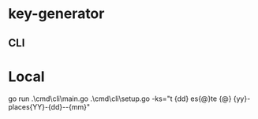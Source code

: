 # key-generator

## CLI

# Local

go run .\cmd\cli\main.go .\cmd\cli\setup.go -ks="t {dd} es{@}te {@} {yy}-places{YY}-{dd}--{mm}"

